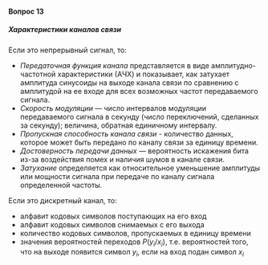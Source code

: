 #### Вопрос 13

##### Характеристики каналов связи

Если это непрерывный сигнал, то: 

* *Передаточная функция канала* представляется в виде амплитудно-частотной характеристики (АЧХ) и показывает, как затухает амплитуда синусоиды на выходе канала связи по сравнению с амплитудой на ее входе для всех возможных частот передаваемого сигнала. 
* *Скорость модуляции* — число интервалов модуляции передаваемого сигнала в секунду (число переключений, сделанных за секунду); величина, обратная единичному интервалу.
* *Пропускная способность канала связи* - количество данных, которое может быть передано по каналу связи за единицу времени. 
* *Достоверность передачи данных* — вероятность искажения бита из-за воздействия помех и наличия шумов в канале связи.
* *Затухание* определяется как относительное уменьшение амплитуды или мощности сигнала при передаче по каналу сигнала определенной частоты.

Если это дискретный канал, то:

* алфавит кодовых символов поступающих на его вход
* алфавит кодовых символов снимаемых с его выхода
* количество кодовых символов, пропускаемых в единицу времени
* значения вероятностей переходов $P(y_i/x_i)$, т.е. вероятностей того, что на выходе появится символ $y_i$, если на вход подан символ $x_i$ 